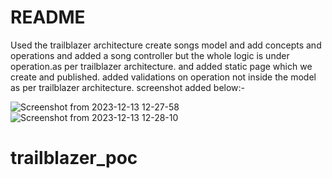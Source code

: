 # README
Used the trailblazer architecture
create songs model and add concepts and operations and added a song controller but the whole logic is under operation.as per trailblazer architecture.
and added static page which we create and published. 
added validations on operation not inside the model as per trailblazer architecture.
screenshot added below:-

![Screenshot from 2023-12-13 12-27-58](https://github.com/rorong/trailblazer_poc/assets/18528697/a4eb929a-f4a1-40c7-99f2-c61756efd40e)
![Screenshot from 2023-12-13 12-28-10](https://github.com/rorong/trailblazer_poc/assets/18528697/453cc318-f08e-459e-8920-4da1a9279a4d)



# trailblazer_poc
